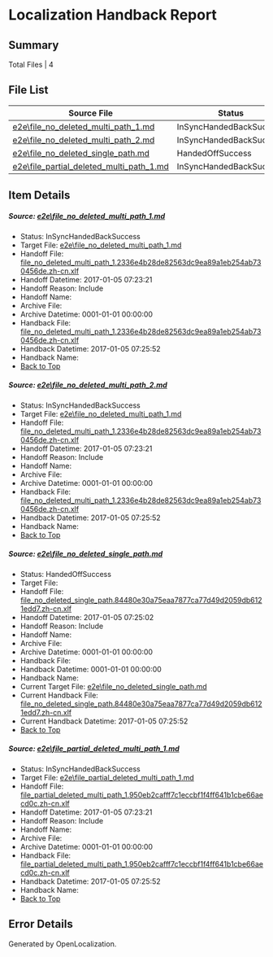 # <a name='report-top'></a> Localization Handback Report

## Summary
 Total Files | 4

## File List
 Source File | Status | Details 
 ----------- | ------ | ------- 
 [e2e\file_no_deleted_multi_path_1.md](https://github.com/OpenLocalizationTestOrg/ol-test0/blob/75aff97fb81c262ebb4de7ef1345ca6ca140c1ac/e2e/file_no_deleted_multi_path_1.md) | InSyncHandedBackSuccess | [Details](#13b9a6c39fca0c3083f3a6a0be63aa49a4662c8e1)
 [e2e\file_no_deleted_multi_path_2.md](https://github.com/OpenLocalizationTestOrg/ol-test0/blob/8aa79ec8f840cf134b6c3523a4d9f72ca17138f7/e2e/file_no_deleted_multi_path_2.md) | InSyncHandedBackSuccess | [Details](#13b9a6c39fca0c3083f3a6a0be63aa49a4662c8e2)
 [e2e\file_no_deleted_single_path.md](https://github.com/OpenLocalizationTestOrg/ol-test0/blob/8aa79ec8f840cf134b6c3523a4d9f72ca17138f7/e2e/file_no_deleted_single_path.md) | HandedOffSuccess | [Details](#38fcbc13ee350dc1301df57db22826f7d9e28a9b3)
 [e2e\file_partial_deleted_multi_path_1.md](https://github.com/OpenLocalizationTestOrg/ol-test0/blob/75aff97fb81c262ebb4de7ef1345ca6ca140c1ac/e2e/file_partial_deleted_multi_path_1.md) | InSyncHandedBackSuccess | [Details](#a94dbd80fb26b3845e1eecadb6ed95f510b671a54)

## Item Details
##### <a name='13b9a6c39fca0c3083f3a6a0be63aa49a4662c8e1'></a> Source: [e2e\file_no_deleted_multi_path_1.md](https://github.com/OpenLocalizationTestOrg/ol-test0/blob/75aff97fb81c262ebb4de7ef1345ca6ca140c1ac/e2e/file_no_deleted_multi_path_1.md)
* Status: InSyncHandedBackSuccess
* Target File: [e2e\file_no_deleted_multi_path_1.md](https://github.com/OpenLocalizationTestOrg/ol-test0-zhcn/blob/acd2cffeff0fcb242f9792931496619e030fa312/e2e/file_no_deleted_multi_path_1.md)
* Handoff File: [file_no_deleted_multi_path_1.2336e4b28de82563dc9ea89a1eb254ab730456de.zh-cn.xlf](https://github.com/OpenLocalizationTestOrg/ol-test0-handoff/blob/58faab3a3931b66d7b461c79f24c9ab86f60f01b/ol-handoff/OpenLocalizationTestOrg/ol-test0-zhcn/shujia/mt/file_no_deleted_multi_path_1.2336e4b28de82563dc9ea89a1eb254ab730456de.zh-cn.xlf)
* Handoff Datetime: 2017-01-05 07:23:21
* Handoff Reason: Include
* Handoff Name: 
* Archive File: 
* Archive Datetime: 0001-01-01 00:00:00
* Handback File: [file_no_deleted_multi_path_1.2336e4b28de82563dc9ea89a1eb254ab730456de.zh-cn.xlf](https://github.com/OpenLocalizationTestOrg/ol-test0-handback/blob/1055d987d4be5daf7ee28676608d1c8ff3f1c50c/ol-handback/OpenLocalizationTestOrg/ol-test0-zhcn/shujia/mt/file_no_deleted_multi_path_1.2336e4b28de82563dc9ea89a1eb254ab730456de.zh-cn.xlf)
* Handback Datetime: 2017-01-05 07:25:52
* Handback Name: 
* [Back to Top](#report-top)

##### <a name='13b9a6c39fca0c3083f3a6a0be63aa49a4662c8e2'></a> Source: [e2e\file_no_deleted_multi_path_2.md](https://github.com/OpenLocalizationTestOrg/ol-test0/blob/8aa79ec8f840cf134b6c3523a4d9f72ca17138f7/e2e/file_no_deleted_multi_path_2.md)
* Status: InSyncHandedBackSuccess
* Target File: [e2e\file_no_deleted_multi_path_1.md](https://github.com/OpenLocalizationTestOrg/ol-test0-zhcn/blob/acd2cffeff0fcb242f9792931496619e030fa312/e2e/file_no_deleted_multi_path_1.md)
* Handoff File: [file_no_deleted_multi_path_1.2336e4b28de82563dc9ea89a1eb254ab730456de.zh-cn.xlf](https://github.com/OpenLocalizationTestOrg/ol-test0-handoff/blob/58faab3a3931b66d7b461c79f24c9ab86f60f01b/ol-handoff/OpenLocalizationTestOrg/ol-test0-zhcn/shujia/mt/file_no_deleted_multi_path_1.2336e4b28de82563dc9ea89a1eb254ab730456de.zh-cn.xlf)
* Handoff Datetime: 2017-01-05 07:23:21
* Handoff Reason: Include
* Handoff Name: 
* Archive File: 
* Archive Datetime: 0001-01-01 00:00:00
* Handback File: [file_no_deleted_multi_path_1.2336e4b28de82563dc9ea89a1eb254ab730456de.zh-cn.xlf](https://github.com/OpenLocalizationTestOrg/ol-test0-handback/blob/1055d987d4be5daf7ee28676608d1c8ff3f1c50c/ol-handback/OpenLocalizationTestOrg/ol-test0-zhcn/shujia/mt/file_no_deleted_multi_path_1.2336e4b28de82563dc9ea89a1eb254ab730456de.zh-cn.xlf)
* Handback Datetime: 2017-01-05 07:25:52
* Handback Name: 
* [Back to Top](#report-top)

##### <a name='38fcbc13ee350dc1301df57db22826f7d9e28a9b3'></a> Source: [e2e\file_no_deleted_single_path.md](https://github.com/OpenLocalizationTestOrg/ol-test0/blob/8aa79ec8f840cf134b6c3523a4d9f72ca17138f7/e2e/file_no_deleted_single_path.md)
* Status: HandedOffSuccess
* Target File: 
* Handoff File: [file_no_deleted_single_path.84480e30a75eaa7877ca77d49d2059db6121edd7.zh-cn.xlf](https://github.com/OpenLocalizationTestOrg/ol-test0-handoff/blob/bb56d2a21b4119833f98f4582dd7c5456c207881/ol-handoff/OpenLocalizationTestOrg/ol-test0-zhcn/shujia/mt/file_no_deleted_single_path.84480e30a75eaa7877ca77d49d2059db6121edd7.zh-cn.xlf)
* Handoff Datetime: 2017-01-05 07:25:02
* Handoff Reason: Include
* Handoff Name: 
* Archive File: 
* Archive Datetime: 0001-01-01 00:00:00
* Handback File: 
* Handback Datetime: 0001-01-01 00:00:00
* Handback Name: 
* Current Target File: [e2e\file_no_deleted_single_path.md](https://github.com/OpenLocalizationTestOrg/ol-test0-zhcn/blob/acd2cffeff0fcb242f9792931496619e030fa312/e2e/file_no_deleted_single_path.md)
* Current Handback File: [file_no_deleted_single_path.84480e30a75eaa7877ca77d49d2059db6121edd7.zh-cn.xlf](https://github.com/OpenLocalizationTestOrg/ol-test0-handback/blob/1055d987d4be5daf7ee28676608d1c8ff3f1c50c/ol-handback/OpenLocalizationTestOrg/ol-test0-zhcn/shujia/mt/file_no_deleted_single_path.84480e30a75eaa7877ca77d49d2059db6121edd7.zh-cn.xlf)
* Current Handback Datetime: 2017-01-05 07:25:52
* [Back to Top](#report-top)

##### <a name='a94dbd80fb26b3845e1eecadb6ed95f510b671a54'></a> Source: [e2e\file_partial_deleted_multi_path_1.md](https://github.com/OpenLocalizationTestOrg/ol-test0/blob/75aff97fb81c262ebb4de7ef1345ca6ca140c1ac/e2e/file_partial_deleted_multi_path_1.md)
* Status: InSyncHandedBackSuccess
* Target File: [e2e\file_partial_deleted_multi_path_1.md](https://github.com/OpenLocalizationTestOrg/ol-test0-zhcn/blob/acd2cffeff0fcb242f9792931496619e030fa312/e2e/file_partial_deleted_multi_path_1.md)
* Handoff File: [file_partial_deleted_multi_path_1.950eb2cafff7c1eccbf1f4ff641b1cbe66aecd0c.zh-cn.xlf](https://github.com/OpenLocalizationTestOrg/ol-test0-handoff/blob/58faab3a3931b66d7b461c79f24c9ab86f60f01b/ol-handoff/OpenLocalizationTestOrg/ol-test0-zhcn/shujia/mt/file_partial_deleted_multi_path_1.950eb2cafff7c1eccbf1f4ff641b1cbe66aecd0c.zh-cn.xlf)
* Handoff Datetime: 2017-01-05 07:23:21
* Handoff Reason: Include
* Handoff Name: 
* Archive File: 
* Archive Datetime: 0001-01-01 00:00:00
* Handback File: [file_partial_deleted_multi_path_1.950eb2cafff7c1eccbf1f4ff641b1cbe66aecd0c.zh-cn.xlf](https://github.com/OpenLocalizationTestOrg/ol-test0-handback/blob/1055d987d4be5daf7ee28676608d1c8ff3f1c50c/ol-handback/OpenLocalizationTestOrg/ol-test0-zhcn/shujia/mt/file_partial_deleted_multi_path_1.950eb2cafff7c1eccbf1f4ff641b1cbe66aecd0c.zh-cn.xlf)
* Handback Datetime: 2017-01-05 07:25:52
* Handback Name: 
* [Back to Top](#report-top)


## Error Details

Generated by OpenLocalization.
